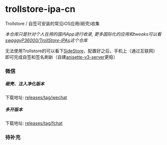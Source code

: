 # trollstore-ipa-cn
Trollstore / 自签可安装的常见iOS应用(砸壳)收集

*本仓库只是针对个人在用的国内App进行收录, 更多国际化的应用和tweaks可以看[swaggyP36000/TrollStore-IPAs](https://github.com/swaggyP36000/TrollStore-IPAs)这个仓库*

无法使用Trollstore的可以看下[SideStore](https://sidestore.io/)，配置好之后，手机上（通过互联网）即可完成自签和签名刷新（自建[anisette-v3-server](https://github.com/Dadoum/anisette-v3-server)更稳）


### 微信

##### 砸壳、注入净化版本

下载地址: [releases/tag/wechat](https://github.com/Taosky/trollstore-ipa-cn/releases/tag/wechat)

##### 多开版本

下载地址: [releases/tag/fchat](https://github.com/Taosky/trollstore-ipa-cn/releases/tag/fchat)


### 待补充
